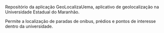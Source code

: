 Repositório da aplicação GeoLocalizaUema, aplicativo de geolocalização na Universidade Estadual do Maranhão.

Permite a localização de paradas de onibus, prédios e pontos de interesse dentro da universidade.